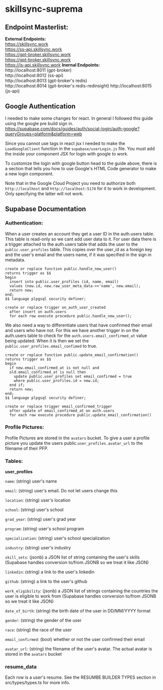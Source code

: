# skillsync-suprema

## Endpoint Masterlist:
**External Endpoints:**  
https://skillsync.work  
https://ss-api.skillsync.work  
https://gpt-broker.skillsync.work  
https://gpt-broker.skillsync.work  
https://js-api.skillsync.work
**Inernal Endpoints:**  
http://localhost:8011 (gpt-broker)  
http://localhost:8012 (ss-api)  
http://localhost:8013 (gpt-broker's redis)  
http://localhost:8014 (gpt-broker's redis-redinsight)
http://localhost:8015 (js-api)

## Google Authentication
I needed to make some changes for react. In general I followed this guide using the google pre build sign in.
https://supabase.com/docs/guides/auth/social-login/auth-google?queryGroups=platform&platform=web

Since you cannot use <script></script> tags in react jsx I needed to make the `LoadGoogleClient` function in the `supabase/userLogin.js` file. You must add the <LoadGoogleClient /> inside your component JSX for login with google to work.

To customize the login with google button head to the guide above, there is a section that tells you how to use Google's HTML Code generator to make a new login component.

Note that in the Google Cloud Project you need to authorize both `http://localhost` and `http://localhost:5174` for it to work in development. Only specifying the latter will not work.

## Supabase Documentation

### Authentication:

When a user creates an account they get a user ID in the auth.users table. This table is read-only so we cant add user data to it.
For user data there is a trigger attached to the auth.users table that adds the user to the `public.user_profiles` table. This copies over the user_id as a foreign key and the user's email and the users name, if it was specified in the sign in metadata.
```
create or replace function public.handle_new_user()
returns trigger as $$
begin
  insert into public.user_profiles (id, name, email)
  values (new.id, new.raw_user_meta_data->>'name', new.email);
  return new;
end;
$$ language plpgsql security definer;

create or replace trigger on_auth_user_created
  after insert on auth.users
  for each row execute procedure public.handle_new_user();
```

We also need a way to differentiate users that have confirmed their email and users who have not. For this we have another trigger in on the auth.users table to check for the `auth.users.email_confirmed_at` value being updated. When it is then we set the `public.user_profiles.email_confimed` to true.
```
create or replace function public.update_email_confirmation()
returns trigger as $$
begin
  if new.email_confirmed_at is not null and 
  old.email_confirmed_at is null then 
    update public.user_profiles set email_confirmed = true
    where public.user_profiles.id = new.id;
  end if;
  return new;
end;
$$ language plpgsql security definer;

create or replace trigger email_confirmed_trigger
  after update of email_confirmed_at on auth.users
  for each row execute procedure public.update_email_confirmation()
```

### Profile Pictures:
Profile Pictures are stored in the `avatars` bucket. To give a user a profile picture you update the users public.`user_profiles.avatar_url` to the filename of their PFP.

### Tables:

**user_profiles**

`name`: (string) user's name

`email`: (string) user's email. Do not let users change this

`location`: (string) user's location

`school`: (string) user's school

`grad_year`: (string) user's grad year

`program`: (string) user's school program

`specialization`: (string) user's school specialization

`industry`: (string) user's industry

`skill_sets`: (jsonb) a JSON list of string containing the user's skills (Supabase handles conversion to/from JSONB so we treat it like JSON)

`linkedin`: (string) a link to the user's linkedin

`github`: (string) a link to the user's github

`work_eligibility`: (jsonb) a JSON list of strings containing the countries the user is eligible to work from (Supabase handles conversion to/from JSONB so we treat it like JSON)

`date_of_birth`: (string) the birth date of the user in DD/MM/YYYY format

`gender`: (string) the gender of the user

`race`: (string) the race of the user

`email_confirmed`: (bool) whether or not the user confirmed their email

`avatar_url`: (string) the filename of the user's avatar. The actual avatar is stored in the `avatars` bucket

### resume_data

Each row is a user's resume. See the RESUMBE BUILDER TYPES section in src/types/types.ts for more info.
